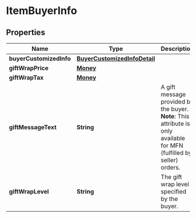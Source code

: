# ItemBuyerInfo

## Properties
Name | Type | Description | Notes
------------ | ------------- | ------------- | -------------
**buyerCustomizedInfo** | [**BuyerCustomizedInfoDetail**](BuyerCustomizedInfoDetail.md) |  |  [optional]
**giftWrapPrice** | [**Money**](Money.md) |  |  [optional]
**giftWrapTax** | [**Money**](Money.md) |  |  [optional]
**giftMessageText** | **String** | A gift message provided by the buyer.  **Note**: This attribute is only available for MFN (fulfilled by seller) orders. |  [optional]
**giftWrapLevel** | **String** | The gift wrap level specified by the buyer. |  [optional]

